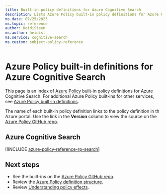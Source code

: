 ```yaml
---
title: Built-in policy definitions for Azure Cognitive Search
description: Lists Azure Policy built-in policy definitions for Azure Cognitive Search. These built-in policy definitions provide common approaches to managing your Azure resources.
ms.date: 07/25/2023
ms.topic: reference
author: HeidiSteen
ms.author: heidist
ms.service: cognitive-search
ms.custom: subject-policy-reference
---
```

# Azure Policy built-in definitions for Azure Cognitive Search

This page is an index of [Azure Policy](../governance/policy/overview.md) built-in policy
definitions for Azure Cognitive Search. For additional Azure Policy built-ins for other services,
see [Azure Policy built-in definitions](../governance/policy/samples/built-in-policies.md).

The name of each built-in policy definition links to the policy definition in th Azure portal. Use
the link in the **Version** column to view the source on the
[Azure Policy GitHub repo](https://github.com/Azure/azure-policy).

## Azure Cognitive Search

[!INCLUDE [azure-policy-reference-rp-search](../../includes/policy/reference/byrp/microsoft.search.md)]

## Next steps

- See the built-ins on the [Azure Policy GitHub repo](https://github.com/Azure/azure-policy).
- Review the [Azure Policy definition structure](../governance/policy/concepts/definition-structure.md).
- Review [Understanding policy effects](../governance/policy/concepts/effects.md).
